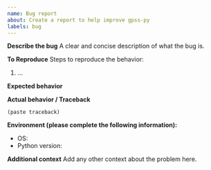 ```yaml
---
name: Bug report
about: Create a report to help improve gpss-py
labels: bug
---
```


**Describe the bug**
A clear and concise description of what the bug is.

**To Reproduce**
Steps to reproduce the behavior:
1. ...

**Expected behavior**

**Actual behavior / Traceback**
```
(paste traceback)
```

**Environment (please complete the following information):**
- OS: 
- Python version: 

**Additional context**
Add any other context about the problem here.

